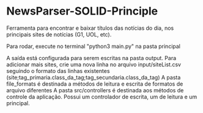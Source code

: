 # NewsParser-SOLID-Principle
Ferramenta para encontrar e baixar títulos das notícias do dia, nos principais sites de notícias (G1, UOL, etc).

Para rodar, execute no terminal "python3 main.py" na pasta principal

A saída está configurada para serem escritas na pasta output.
Para adicionar mais sites, crie uma nova linha no arquivo input/siteList.csv seguindo o formato das linhas existentes (site;tag_primaria.class_da_tag;tag_secundaria.class_da_tag)
A pasta file_formats é destinada a métodos de leitura e escrita de formatos de arquivo diferentes
A pasta src/controllers é destinada aos métodos de controle da aplicação. Possui um controlador de escrita, um de leitura e um principal.
